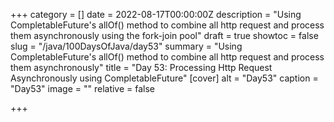 +++
category = []
date = 2022-08-17T00:00:00Z
description = "Using CompletableFuture's allOf() method to combine all http request and process them asynchronously using the fork-join pool"
draft = true
showtoc = false
slug = "/java/100DaysOfJava/day53"
summary = "Using CompletableFuture's allOf() method to combine all http request and process them asynchronously"
title = "Day 53: Processing Http Request Asynchronously using CompletableFuture"
[cover]
alt = "Day53"
caption = "Day53"
image = ""
relative = false

+++
